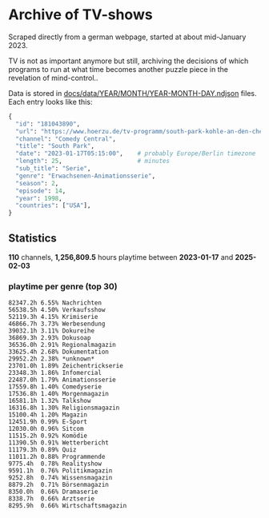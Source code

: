 # Archive of TV-shows

Scraped directly from a german webpage, started at about mid-January 2023.

TV is not as important anymore but still, archiving the decisions of which programs to run at what time
becomes another puzzle piece in the revelation of mind-control.. 

Data is stored in [docs/data/YEAR/MONTH/YEAR-MONTH-DAY.ndjson](docs/data/) files. 
Each entry looks like this:

```python
{
  "id": "181043890", 
  "url": "https://www.hoerzu.de/tv-programm/south-park-kohle-an-den-chefkoch/bid_181043890/", 
  "channel": "Comedy Central", 
  "title": "South Park", 
  "date": "2023-01-17T05:15:00",    # probably Europe/Berlin timezone 
  "length": 25,                     # minutes 
  "sub_title": "Serie", 
  "genre": "Erwachsenen-Animationsserie", 
  "season": 2, 
  "episode": 14, 
  "year": 1998, 
  "countries": ["USA"],
}
```

## Statistics

**110** channels, **1,256,809.5** hours playtime between **2023-01-17** and **2025-02-03**


### playtime per genre (top 30)

    82347.2h 6.55% Nachrichten
    56538.5h 4.50% Verkaufsshow
    52119.3h 4.15% Krimiserie
    46866.7h 3.73% Werbesendung
    39032.1h 3.11% Dokureihe
    36869.3h 2.93% Dokusoap
    36536.0h 2.91% Regionalmagazin
    33625.4h 2.68% Dokumentation
    29952.2h 2.38% *unknown*
    23701.0h 1.89% Zeichentrickserie
    23348.3h 1.86% Infomercial
    22487.0h 1.79% Animationsserie
    17559.8h 1.40% Comedyserie
    17536.8h 1.40% Morgenmagazin
    16581.1h 1.32% Talkshow
    16316.8h 1.30% Religionsmagazin
    15100.4h 1.20% Magazin
    12451.9h 0.99% E-Sport
    12030.0h 0.96% Sitcom
    11515.2h 0.92% Komödie
    11390.5h 0.91% Wetterbericht
    11179.3h 0.89% Quiz
    11011.2h 0.88% Programmende
    9775.4h  0.78% Realityshow
    9591.1h  0.76% Politikmagazin
    9252.8h  0.74% Wissensmagazin
    8879.2h  0.71% Börsenmagazin
    8350.0h  0.66% Dramaserie
    8338.7h  0.66% Arztserie
    8295.9h  0.66% Wirtschaftsmagazin
